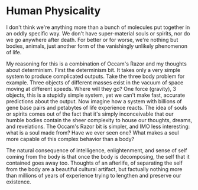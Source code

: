 # Human Physicality

I don't think we're anything more than a bunch of molecules put together in an oddly specific way. We don't have super-material souls or spirits, nor do we go anywhere after death. For better or for worse, we're nothing but bodies, animals, just another form of the vanishingly unlikely phenomenon of life.

My reasoning for this is a combination of Occam's Razor and my thoughts about determinism. First the determinism bit. It takes only a very simple system to produce complicated outputs. Take the three body problem for example. Three objects of different masses exist in the vacuum of space moving at different speeds. Where will they go? One force (gravity), 3 objects, this is a stupidly simple system, yet we can't make fast, accurate predictions about the output. Now imagine how a system with billions of gene base pairs and petabytes of life experience reacts. The idea of souls or spirits comes out of the fact that it's simply inconceivable that our humble bodies contain the sheer complexity to house our thoughts, dreams, and revelations. The Occam's Razor bit is simpler, and IMO less interesting: what is a soul made from? Have we ever seen one? What makes a soul more capable of this complex behavior than a body?

The natural consequence of intelligence, enlightenment, and sense of self coming from the body is that once the body is decomposing, the self that it contained goes away too. Thoughts of an afterlife, of separating the self from the body are a beautiful cultural artifact, but factually nothing more than millions of years of experience trying to lengthen and preserve our existence.
